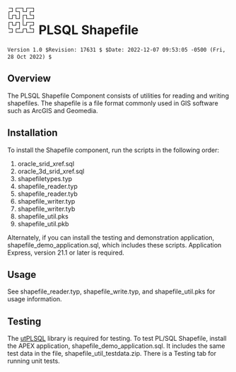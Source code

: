 # ![Logo](https://raw.githubusercontent.com/darklordgrep/PLSQL-Shapefile/main/shapfile_logo.png) PLSQL Shapefile 
~~~
Version 1.0 $Revision: 17631 $ $Date: 2022-12-07 09:53:05 -0500 (Fri, 28 Oct 2022) $
~~~

## Overview
The PLSQL Shapefile Component consists of utilities for reading and writing shapefiles. The shapefile is a file format commonly used in GIS software such as ArcGIS and Geomedia. 

## Installation
To install the Shapefile component, run the scripts in the following order:

1. oracle_srid_xref.sql
2. oracle_3d_srid_xref.sql
3. shapefiletypes.typ
4. shapefile_reader.typ
5. shapefile_reader.tyb
6. shapefile_writer.typ
7. shapefile_writer.tyb
8. shapefile_util.pks
9. shapefile_util.pkb

Alternately, if you can install the testing and demonstration application, shapefile_demo_application.sql, which includes these scripts. Application Express, version 21.1 or later is required.

## Usage 
See shapefile_reader.typ, shapefile_write.typ, and shapefile_util.pks for usage information.

## Testing
The [utPLSQL](https://github.com/utPLSQL/utPLSQL) library is required for testing. To test PL/SQL Shapefile, install the APEX application, shapefile_demo_application.sql. It includes the same test data in the file, shapefile_util_testdata.zip. There is a Testing tab for running unit tests.
